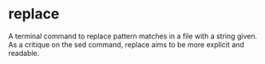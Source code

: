 # replace

A terminal command to replace pattern matches in a file with a string given. As a critique on the sed command, replace aims to be more explicit and readable.
